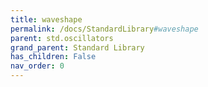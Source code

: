 ```yaml
---
title: waveshape
permalink: /docs/StandardLibrary#waveshape
parent: std.oscillators
grand_parent: Standard Library
has_children: False
nav_order: 0
---
```


